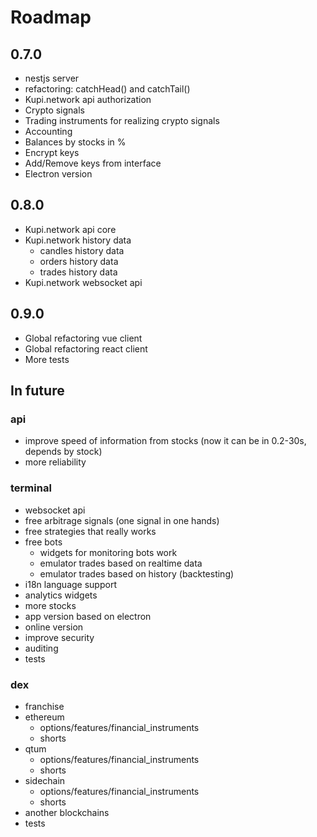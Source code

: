 # Roadmap

## 0.7.0
-   nestjs server
-   refactoring: catchHead() and catchTail()
-   Kupi.network api authorization
-   Crypto signals
-   Trading instruments for realizing crypto signals
-   Accounting
-   Balances by stocks in %
-   Encrypt keys
-   Add/Remove keys from interface
-   Electron version

## 0.8.0

-   Kupi.network api core
-   Kupi.network history data
    -   candles history data
    -   orders history data
    -   trades history data
-   Kupi.network websocket api

## 0.9.0

-   Global refactoring vue client
-   Global refactoring react client
-   More tests

## In future

### api

-   improve speed of information from stocks (now it can be in 0.2-30s, depends by stock)
-   more reliability

### terminal

-   websocket api
-   free arbitrage signals (one signal in one hands)
-   free strategies that really works
-   free bots
    -   widgets for monitoring bots work
    -   emulator trades based on realtime data
    -   emulator trades based on history (backtesting)
-   i18n language support
-   analytics widgets
-   more stocks
-   app version based on electron
-   online version
-   improve security
-   auditing
-   tests

### dex

-   franchise
-   ethereum
    -   options/features/financial_instruments
    -   shorts
-   qtum
    -   options/features/financial_instruments
    -   shorts
-   sidechain
    -   options/features/financial_instruments
    -   shorts
-   another blockchains
-   tests
